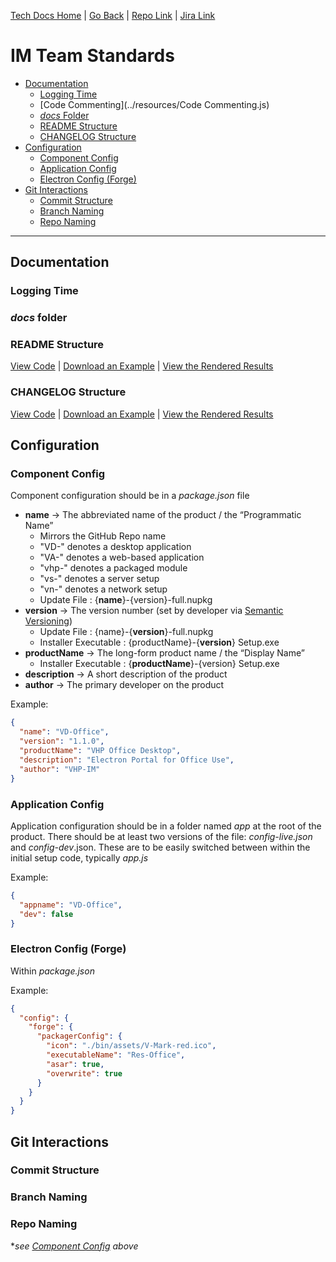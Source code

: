 [Tech Docs Home](../) | [Go Back](../) | [Repo Link](https://github.com/VHP1946/VHP1946.github.io) | [Jira Link](https://vhp.atlassian.net)

# IM Team Standards

- [Documentation](#documentation)
  - [Logging Time](#logging-time)
  - [Code Commenting](../resources/Code Commenting.js)
  - [*docs* Folder](#docs-folder)
  - [README Structure](#readme-structure)
  - [CHANGELOG Structure](#changelog-structure)
- [Configuration](#configuration)
  - [Component Config](#component-config)
  - [Application Config](#application-config)
  - [Electron Config (Forge)](#electron-config-forge)
- [Git Interactions](#git-interactions)
  - [Commit Structure](#commit-structure)
  - [Branch Naming](#branch-naming)
  - [Repo Naming](#repo-naming)

---

## Documentation

### Logging Time

### *docs* folder

### README Structure
[View Code](../resources/readme-example.md) |
<a href="../resources/readme-example.md" download="README.md">Download an Example</a> |
[View the Rendered Results](../resources/readme-example)

### CHANGELOG Structure
[View Code](../resources/changelog-example.md) |
<a href="../resources/changelog-example.md" download="CHANGELOG.md">Download an Example</a> |
[View the Rendered Results](../resources/changelog-example)


## Configuration

### Component Config
Component configuration should be in a *package.json* file
- **name** -> The abbreviated name of the product / the “Programmatic Name”
  - Mirrors the GitHub Repo name
  - "VD-" denotes a desktop application
  - "VA-" denotes a web-based application
  - "vhp-" denotes a packaged module
  - "vs-" denotes a server setup
  - "vn-" denotes a network setup
  - Update File : {**name**}-{version}-full.nupkg
- **version** -> The version number (set by developer via [Semantic Versioning](https://semver.org/))
  - Update File : {name}-{**version**}-full.nupkg
  - Installer Executable : {productName}-{**version**} Setup.exe
- **productName** -> The long-form product name / the “Display Name”
  - Installer Executable : {**productName**}-{version} Setup.exe
- **description** -> A short description of the product
- **author** -> The primary developer on the product

Example:
```json
{
  "name": "VD-Office",
  "version": "1.1.0",
  "productName": "VHP Office Desktop",
  "description": "Electron Portal for Office Use",
  "author": "VHP-IM"
}
```

### Application Config
Application configuration should be in a folder named *app* at the root of the product. There should be at least two versions of the file: *config-live.json* and *config-dev*.json. These are to be easily switched between within the initial setup code, typically *app.js*

Example:
```json
{
  "appname": "VD-Office",
  "dev": false
}
```

### Electron Config (Forge)
Within *package.json*

Example:
```json
{
  "config": {
    "forge": {
      "packagerConfig": {
        "icon": "./bin/assets/V-Mark-red.ico",
        "executableName": "Res-Office",
        "asar": true,
        "overwrite": true
      }
    }
  }
}
```

## Git Interactions

### Commit Structure

### Branch Naming

### Repo Naming
**see [Component Config](#component-config) above*